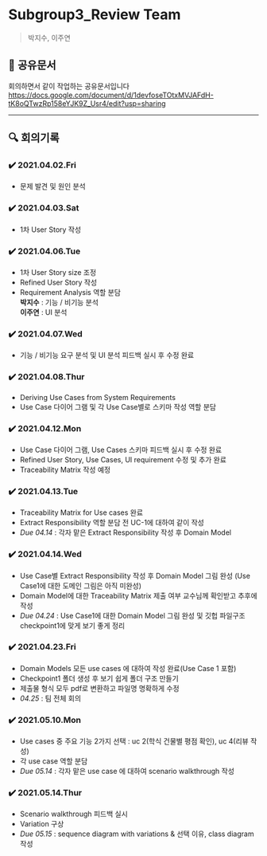 # Subgroup3_Review Team
> 박지수, 이주연

## 📄 공유문서
회의하면서 같이 작업하는 공유문서입니다 <br>
https://docs.google.com/document/d/1devfoseTOtxMVJAFdH-tK8oQTwzRp158eYJK9Z_Usr4/edit?usp=sharing

---

## 🔍 회의기록
### ✔️ 2021.04.02.Fri
- 문제 발견 및 원인 분석

### ✔️ 2021.04.03.Sat
- 1차 User Story 작성

### ✔️ 2021.04.06.Tue
- 1차 User Story size 조정<br>
- Refined User Story 작성<br>
- Requirement Analysis 역할 분담<br>
**박지수** : 기능 / 비기능 분석<br>
**이주연** : UI 분석

### ✔️ 2021.04.07.Wed
- 기능 / 비기능 요구 분석 및 UI 분석 피드백 실시 후 수정 완료

### ✔️ 2021.04.08.Thur
- Deriving Use Cases from System Requirements<br>
- Use Case 다이어 그램 및 각 Use Case별로 스키마 작성 역할 분담

### ✔️ 2021.04.12.Mon
- Use Case 다이어 그램, Use Cases 스키마 피드백 실시 후 수정 완료<br>
- Refined User Story, Use Cases, UI requirement 수정 및 추가 완료<br>
- Traceability Matrix 작성 예정 

### ✔️ 2021.04.13.Tue
- Traceability Matrix for Use cases 완료<br>
- Extract Responsibility 역할 분담 전 UC-1에 대하여 같이 작성<br>
- *Due 04.14* : 각자 맡은 Extract Responsibility 작성 후 Domain Model 

### ✔️ 2021.04.14.Wed
- Use Case별 Extract Responsibility 작성 후 Domain Model 그림 완성 (Use Case1에 대한 도메인 그림은 아직 미완성)<br>
- Domain Model에 대한 Traceability Matrix 제출 여부 교수님께 확인받고 추후에 작성
- *Due 04.24* : Use Case1에 대한 Domain Model 그림 완성 및 깃헙 파일구조 checkpoint1에 맞게 보기 좋게 정리

### ✔️ 2021.04.23.Fri
- Domain Models 모든 use cases 에 대하여 작성 완료(Use Case 1 포함)<br>
- Checkpoint1 폴더 생성 후 보기 쉽게 폴더 구조 만들기<br>
- 제출물 형식 모두 pdf로 변환하고 파일명 명확하게 수정<br>
- *04.25* : 팀 전체 회의

### ✔️ 2021.05.10.Mon
- Use cases 중 주요 기능 2가지 선택 : uc 2(학식 건물별 평점 확인), uc 4(리뷰 작성)<br>
- 각 use case 역할 분담<br>
- *Due 05.14* : 각자 맡은 use case 에 대하여 scenario walkthrough 작성

### ✔️ 2021.05.14.Thur
- Scenario walkthrough 피드백 실시 <br>
- Variation 구상 <br>
- *Due 05.15* : sequence diagram with variations & 선택 이유, class diagram 작성
